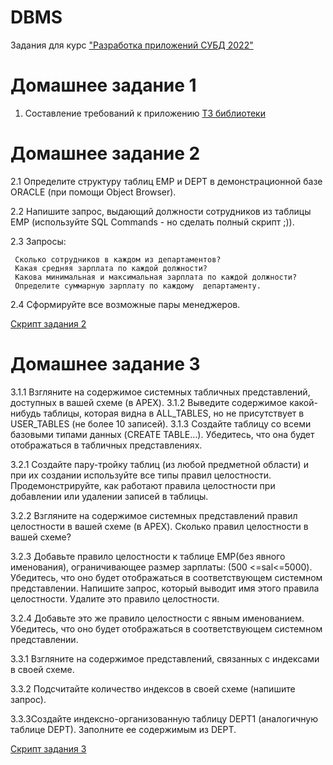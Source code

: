 # DBMS
Задания для курс <a href="https://drive.google.com/drive/u/0/folders/182vmNG-TDAes4UvmkJnkQk2ThDv-G5E5" target="_blank">"Разработка приложений СУБД 2022"</a> 

# Домашнее задание 1
1. Cоставление требований к приложению
<a href="https://drive.google.com/file/d/1nd3jhUrFS1IX3WLur3NINuo8_gzGILmN/view?usp=sharing" target="_blank">ТЗ библиотеки</a> 

# Домашнее задание 2
2.1 Определите структуру таблиц EMP и DEPT в демонстрационной базе ORACLE (при помощи Object Browser).

2.2 Напишите запрос, выдающий должности сотрудников из таблицы EMP (используйте SQL Commands - но сделать полный скрипт ;)).

2.3 Запросы:

     Сколько сотрудников в каждом из департаментов?
     Какая средняя зарплата по каждой должности?
     Какова минимальная и максимальная зарплата по каждой должности?
     Определите суммарную зарплату по каждому  департаменту.

2.4 Сформируйте все возможные пары менеджеров.

<a href="https://github.com/ancka019/DBMS/blob/main/task2_script.sql" target="_blank">Скрипт задания 2</a> 

# Домашнее задание 3
3.1.1 Взгляните на содержимое системных табличных представлений, доступных в вашей схеме (в APEX).
3.1.2 Выведите содержимое какой-нибудь таблицы, которая видна в ALL_TABLES, но не присутствует в USER_TABLES (не более 10 записей). 
3.1.3 Создайте таблицу со всеми базовыми типами данных (CREATE TABLE...). Убедитесь, что она будет отображаться в табличных представлениях.

3.2.1 Создайте пару-тройку таблиц (из любой предметной области) и при их создании используйте все типы правил целостности. Продемонстрируйте, как работают правила целостности при добавлении или удалении записей в таблицы.

3.2.2 Взгляните на содержимое системных представлений правил целостности в вашей схеме (в APEX). Сколько правил целостности в вашей схеме?

3.2.3 Добавьте правило целостности к таблице EMP(без явного именования), ограничивающее размер зарплаты: (500 <=sal<=5000). Убедитесь, что оно будет отображаться в соответствующем системном представлении. Напишите запрос, который выводит имя этого правила целостности.
Удалите это правило целостности.

3.2.4 Добавьте это же правило целостности с явным именованием. Убедитесь, что оно будет отображаться в соответствующем системном представлении.

3.3.1 Взгляните на содержимое представлений, связанных с индексами в своей схеме.

3.3.2 Подсчитайте количество индексов в своей схеме (напишите запрос).

3.3.3Создайте индексно-организованную таблицу DEPT1 (аналогичную таблице DEPT). Заполните ее содержимым из DEPT.

<a href="https://github.com/ancka019/DBMS/blob/main/task3_script.sql" target="_blank">Скрипт задания 3</a> 
